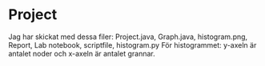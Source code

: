 # Project
Jag har skickat med dessa filer: Project.java, Graph.java, histogram.png, Report, Lab notebook, scriptfile, histogram.py
För histogrammet: y-axeln är antalet noder och x-axeln är antalet grannar. 
